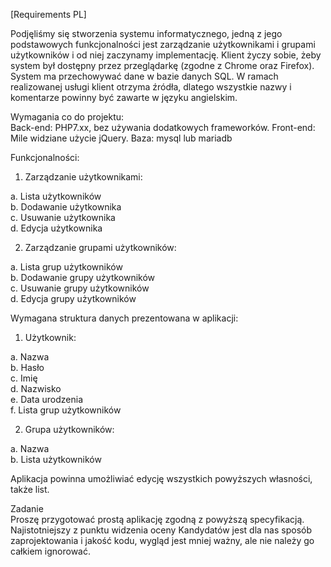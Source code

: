 [Requirements PL]

Podjęliśmy się stworzenia systemu informatycznego, jedną z jego podstawowych funkcjonalności jest zarządzanie użytkownikami i grupami użytkowników i od niej zaczynamy implementację. Klient życzy sobie, żeby system był dostępny przez przeglądarkę (zgodne z Chrome oraz Firefox). System ma przechowywać dane w bazie danych SQL. W ramach realizowanej usługi klient otrzyma źródła, dlatego wszystkie nazwy i komentarze powinny być zawarte w języku angielskim.

Wymagania co do projektu:  
Back-end: PHP7.xx, bez używania dodatkowych frameworków.
Front-end: Mile widziane użycie jQuery.
Baza: mysql lub mariadb


Funkcjonalności:

1. Zarządzanie użytkownikami:

a. Lista użytkowników  
b. Dodawanie użytkownika  
c. Usuwanie użytkownika  
d. Edycja użytkownika

2. Zarządzanie grupami użytkowników:

a. Lista grup użytkowników  
b. Dodawanie grupy użytkowników  
c. Usuwanie grupy użytkowników  
d. Edycja grupy użytkowników

Wymagana struktura danych prezentowana w aplikacji:

1. Użytkownik:

a. Nazwa  
b. Hasło  
c. Imię  
d. Nazwisko  
e. Data urodzenia  
f. Lista grup użytkowników


2. Grupa użytkowników:

a. Nazwa  
b. Lista użytkowników

Aplikacja powinna umożliwiać edycję wszystkich powyższych własności, także list.

Zadanie  
Proszę przygotować prostą aplikację zgodną z powyższą specyfikacją. Najistotniejszy z punktu widzenia oceny Kandydatów jest dla nas sposób zaprojektowania i jakość kodu, wygląd jest mniej ważny, ale nie należy go całkiem ignorować.  